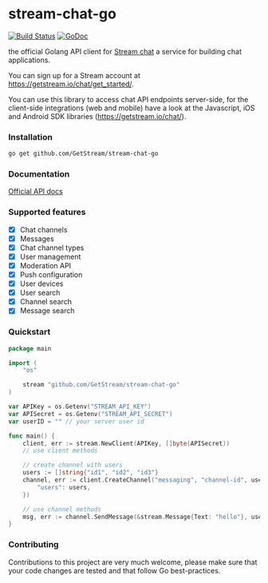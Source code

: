 # stream-chat-go

[![Build Status](https://travis-ci.com/GetStream/stream-chat-go.svg?branch=master)](https://travis-ci.com/GetStream/stream-chat-go)
[![GoDoc](http://img.shields.io/badge/go-documentation-blue.svg?style=flat-square)](https://godoc.org/github.com/GetStream/stream-chat-go)

the official Golang API client for [Stream chat](https://getstream.io/chat/) a service for building chat applications.

You can sign up for a Stream account at https://getstream.io/chat/get_started/.

You can use this library to access chat API endpoints server-side, for the client-side integrations (web and mobile) have a look at the Javascript, iOS and Android SDK libraries (https://getstream.io/chat/).

### Installation

```bash
go get github.com/GetStream/stream-chat-go
```

### Documentation

[Official API docs](https://getstream.io/chat/docs/)

### Supported features

- [x] Chat channels
- [x] Messages
- [x] Chat channel types
- [x] User management
- [x] Moderation API
- [x] Push configuration
- [x] User devices
- [x] User search
- [x] Channel search
- [x] Message search

### Quickstart

```go
package main

import (
	"os"

	stream "github.com/GetStream/stream-chat-go"
)

var APIKey = os.Getenv("STREAM_API_KEY")
var APISecret = os.Getenv("STREAM_API_SECRET")
var userID = "" // your server user id

func main() {
	client, err := stream.NewClient(APIKey, []byte(APISecret))
	// use client methods

	// create channel with users
	users := []string{"id1", "id2", "id3"}
	channel, err := client.CreateChannel("messaging", "channel-id", userID, map[string]interface{}{
		"users": users,
	})

	// use channel methods
	msg, err := channel.SendMessage(&stream.Message{Text: "hello"}, userID)
}
```

### Contributing

Contributions to this project are very much welcome, please make sure that your code changes are tested and that follow
Go best-practices.
